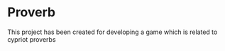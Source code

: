 # Proverb

This project has been created for developing a game which is related to cypriot proverbs
